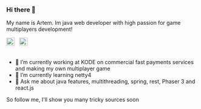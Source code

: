 ### Hi there 👋

My name is Artem. Im java web developer with high passion for game multiplayers development! 

<a href="https://www.linkedin.com/in/tfkfan">
  <img alt="Artem on LinkedIn" width="22px" src="https://cdn.jsdelivr.net/npm/simple-icons@v3/icons/linkedin.svg" /></a> &nbsp;
<a href="https://vk.com/tfkonelove">
  <img alt="Artem's VK" width="22px" src="https://cdn.jsdelivr.net/npm/simple-icons@v3/icons/vk.svg" /></a> &nbsp;
<br/>
<br/>

- 🔭 I’m currently working at KODE on commercial fast payments services and making my own multiplayer game
- 🌱 I’m currently learning netty4
- 💬 Ask me about java features, multithreading, spring, rest, Phaser 3 and react.js

So follow me, I'll show you many tricky sources soon

